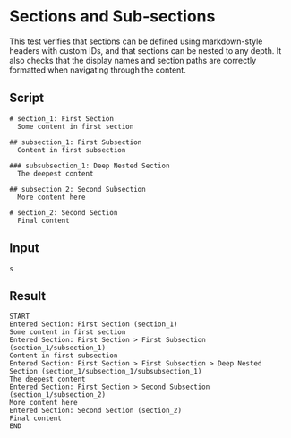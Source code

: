 # Sections and Sub-sections

This test verifies that sections can be defined using markdown-style headers with custom IDs,
and that sections can be nested to any depth. It also checks that the display names and
section paths are correctly formatted when navigating through the content.

## Script
```cuentitos
# section_1: First Section
  Some content in first section

## subsection_1: First Subsection
  Content in first subsection

### subsubsection_1: Deep Nested Section
  The deepest content

## subsection_2: Second Subsection
  More content here

# section_2: Second Section
  Final content
```

## Input
```input
s
```

## Result
```result
START
Entered Section: First Section (section_1)
Some content in first section
Entered Section: First Section > First Subsection (section_1/subsection_1)
Content in first subsection
Entered Section: First Section > First Subsection > Deep Nested Section (section_1/subsection_1/subsubsection_1)
The deepest content
Entered Section: First Section > Second Subsection (section_1/subsection_2)
More content here
Entered Section: Second Section (section_2)
Final content
END
```
